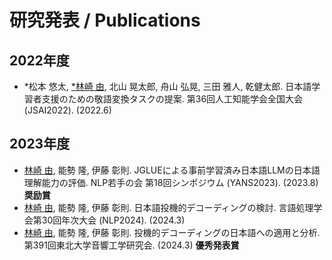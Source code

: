 # 研究発表 / Publications

## 2022年度

- \*松本 悠太, <u>\*林崎 由</u>, 北山 晃太郎, 舟山 弘晃, 三田 雅人, 乾健太郎. 日本語学習者支援のための敬語変換タスクの提案. 第36回人工知能学会全国大会 (JSAI2022). (2022.6)

## 2023年度

- <u>林崎 由</u>, 能勢 隆, 伊藤 彰則. JGLUEによる事前学習済み日本語LLMの日本語理解能力の評価. NLP若手の会 第18回シンポジウム (YANS2023). (2023.8) **奨励賞**
- <u>林崎 由</u>, 能勢 隆, 伊藤 彰則. 日本語投機的デコーディングの検討. 言語処理学会第30回年次大会 (NLP2024). (2024.3)
- <u>林崎 由</u>, 能勢 隆, 伊藤 彰則. 投機的デコーディングの日本語への適用と分析. 第391回東北大学音響工学研究会. (2024.3) **優秀発表賞**
